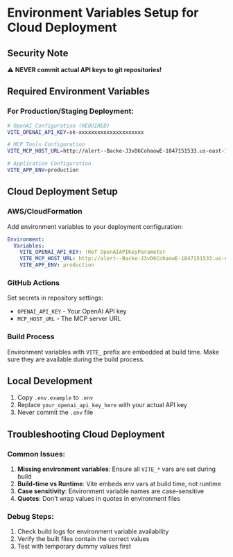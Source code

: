 # Environment Variables Setup for Cloud Deployment

## Security Note
⚠️ **NEVER commit actual API keys to git repositories!**

## Required Environment Variables

### For Production/Staging Deployment:

```bash
# OpenAI Configuration (REQUIRED)
VITE_OPENAI_API_KEY=sk-xxxxxxxxxxxxxxxxxxxxx

# MCP Tools Configuration
VITE_MCP_HOST_URL=http://alert--Backe-J3vD6CohaowE-1847151533.us-east-1.elb.amazonaws.com

# Application Configuration
VITE_APP_ENV=production
```

## Cloud Deployment Setup

### AWS/CloudFormation
Add environment variables to your deployment configuration:

```yaml
Environment:
  Variables:
    VITE_OPENAI_API_KEY: !Ref OpenAIAPIKeyParameter
    VITE_MCP_HOST_URL: http://alert--Backe-J3vD6CohaowE-1847151533.us-east-1.elb.amazonaws.com
    VITE_APP_ENV: production
```

### GitHub Actions
Set secrets in repository settings:
- `OPENAI_API_KEY` - Your OpenAI API key
- `MCP_HOST_URL` - The MCP server URL

### Build Process
Environment variables with `VITE_` prefix are embedded at build time.
Make sure they are available during the build process.

## Local Development
1. Copy `.env.example` to `.env`
2. Replace `your_openai_api_key_here` with your actual API key
3. Never commit the `.env` file

## Troubleshooting Cloud Deployment

### Common Issues:
1. **Missing environment variables**: Ensure all `VITE_*` vars are set during build
2. **Build-time vs Runtime**: Vite embeds env vars at build time, not runtime
3. **Case sensitivity**: Environment variable names are case-sensitive
4. **Quotes**: Don't wrap values in quotes in environment files

### Debug Steps:
1. Check build logs for environment variable availability
2. Verify the built files contain the correct values
3. Test with temporary dummy values first
